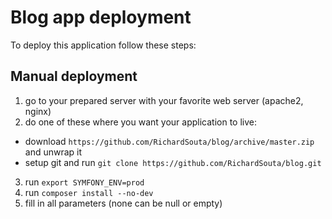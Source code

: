 # Blog app deployment #
To deploy this application follow these steps:
## Manual deployment ##
1. go to your prepared server with your favorite web server (apache2, nginx)
2. do one of these where you want your application to live:
- download `https://github.com/RichardSouta/blog/archive/master.zip` and unwrap it
- setup git and run `git clone https://github.com/RichardSouta/blog.git`
3. run `export SYMFONY_ENV=prod`
4. run `composer install --no-dev`
5. fill in all parameters (none can be null or empty)
 